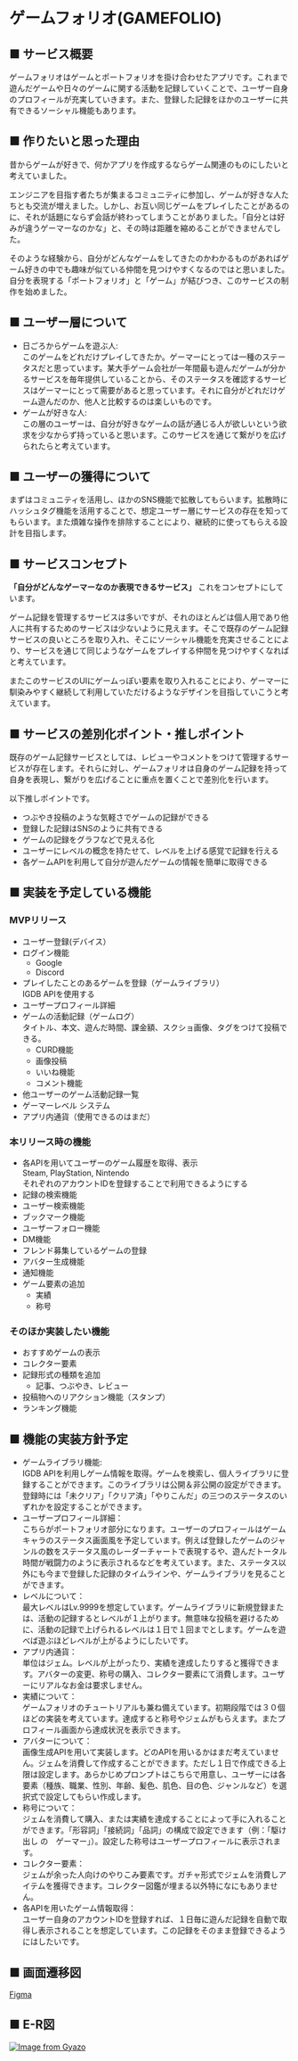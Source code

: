 # ゲームフォリオ(GAMEFOLIO)
## ■ サービス概要
ゲームフォリオはゲームとポートフォリオを掛け合わせたアプリです。これまで遊んだゲームや日々のゲームに関する活動を記録していくことで、ユーザー自身のプロフィールが充実していきます。また、登録した記録をほかのユーザーに共有できるソーシャル機能もあります。
## ■ 作りたいと思った理由
昔からゲームが好きで、何かアプリを作成するならゲーム関連のものにしたいと考えていました。

エンジニアを目指す者たちが集まるコミュニティに参加し、ゲームが好きな人たちとも交流が増えました。しかし、お互い同じゲームをプレイしたことがあるのに、それが話題にならず会話が終わってしまうことがありました。「自分とは好みが違うゲーマーなのかな」と、その時は距離を縮めることができませんでした。

そのような経験から、自分がどんなゲームをしてきたのかわかるものがあればゲーム好きの中でも趣味が似ている仲間を見つけやすくなるのではと思いました。自分を表現する「ポートフォリオ」と「ゲーム」が結びつき、このサービスの制作を始めました。
## ■ ユーザー層について
- 日ごろからゲームを遊ぶ人:<br>このゲームをどれだけプレイしてきたか。ゲーマーにとっては一種のステータスだと思っています。某大手ゲーム会社が一年間最も遊んだゲームが分かるサービスを毎年提供していることから、そのステータスを確認するサービスはゲーマーにとって需要があると思っています。それに自分がどれだけゲーム遊んだのか、他人と比較するのは楽しいものです。
- ゲームが好きな人:<br>この層のユーザーは、自分が好きなゲームの話が通じる人が欲しいという欲求を少なからず持っていると思います。このサービスを通じて繋がりを広げられたらと考えています。
## ■ ユーザーの獲得について
まずはコミュニティを活用し、ほかのSNS機能で拡散してもらいます。拡散時にハッシュタグ機能を活用することで、想定ユーザー層にサービスの存在を知ってもらいます。また煩雑な操作を排除することにより、継続的に使ってもらえる設計を目指します。
## ■ サービスコンセプト
**「自分がどんなゲーマーなのか表現できるサービス」**
これをコンセプトにしています。

ゲーム記録を管理するサービスは多いですが、それのほとんどは個人用であり他人に共有するためのサービスは少ないように見えます。そこで既存のゲーム記録サービスの良いところを取り入れ、そこにソーシャル機能を充実させることにより、サービスを通じて同じようなゲームをプレイする仲間を見つけやすくなればと考えています。

またこのサービスのUIにゲームっぽい要素を取り入れることにより、ゲーマーに馴染みやすく継続して利用していただけるようなデザインを目指していこうと考えています。
## ■ サービスの差別化ポイント・推しポイント
既存のゲーム記録サービスとしては、レビューやコメントをつけて管理するサービスが存在します。それらに対し、ゲームフォリオは自身のゲーム記録を持って自身を表現し、繋がりを広げることに重点を置くことで差別化を行います。

以下推しポイントです。
- つぶやき投稿のような気軽さでゲームの記録ができる
- 登録した記録はSNSのように共有できる
- ゲームの記録をグラフなどで見える化
- ユーザーにレベルの概念を持たせて、レベルを上げる感覚で記録を行える
- 各ゲームAPIを利用して自分が遊んだゲームの情報を簡単に取得できる
## ■ 実装を予定している機能
### MVPリリース
- ユーザー登録(デバイス）
- ログイン機能
  - Google
  - Discord
- プレイしたことのあるゲームを登録（ゲームライブラリ）
  <br>IGDB APIを使用する
- ユーザープロフィール詳細
- ゲームの活動記録（ゲームログ）
<br>タイトル、本文、遊んだ時間、課金額、スクショ画像、タグをつけて投稿できる。
  - CURD機能
  - 画像投稿
  - いいね機能
  - コメント機能
- 他ユーザーのゲーム活動記録一覧
- ゲーマーレベル システム
- アプリ内通貨（使用できるのはまだ）
### 本リリース時の機能
- 各APIを用いてユーザーのゲーム履歴を取得、表示
<br>Steam, PlayStation, Nintendo<br>それぞれのアカウントIDを登録することで利用できるようにする
- 記録の検索機能
- ユーザー検索機能
- ブックマーク機能
- ユーザーフォロー機能
- DM機能
- フレンド募集しているゲームの登録
- アバター生成機能
- 通知機能
- ゲーム要素の追加
  - 実績
  - 称号
### そのほか実装したい機能
- おすすめゲームの表示
- コレクター要素
- 記録形式の種類を追加
  - 記事、つぶやき、レビュー
- 投稿物へのリアクション機能（スタンプ）
- ランキング機能

## ■ 機能の実装方針予定
- ゲームライブラリ機能:
<br>IGDB APIを利用しゲーム情報を取得。ゲームを検索し、個人ライブラリに登録することができます。このライブラリは公開＆非公開の設定ができます。登録時には「未クリア」「クリア済」「やりこんだ」の三つのステータスのいずれかを設定することができます。
- ユーザープロフィール詳細：
<br>こちらがポートフォリオ部分になります。ユーザーのプロフィールはゲームキャラのステータス画面風を予定しています。例えば登録したゲームのジャンルの数をステータス風のレーダーチャートで表現するや、遊んだトータル時間が戦闘力のように表示されるなどを考えています。また、ステータス以外にも今まで登録した記録のタイムラインや、ゲームライブラリを見ることができます。
- レベルについて：
<br>最大レベルはLv.9999を想定しています。ゲームライブラリに新規登録または、活動の記録するとレベルが１上がります。無意味な投稿を避けるために、活動の記録で上げられるレベルは１日で１回までとします。ゲームを遊べば遊ぶほどレベルが上がるようにしたいです。
- アプリ内通貨：
<br>単位はジェム。レベルが上がったり、実績を達成したりすると獲得できます。アバターの変更、称号の購入、コレクター要素にて消費します。ユーザーにリアルなお金は要求しません。
- 実績について：
<br>ゲームフォリオのチュートリアルも兼ね備えています。初期段階では３０個ほどの実装を考えています。達成すると称号やジェムがもらえます。またプロフィール画面から達成状況を表示できます。
- アバターについて：
<br>画像生成APIを用いて実装します。どのAPIを用いるかはまだ考えていません。ジェムを消費して作成することができます。ただし１日で作成できる上限は設定します。あらかじめプロンプトはこちらで用意し、ユーザーには各要素（種族、職業、性別、年齢、髪色、肌色、目の色、ジャンルなど）を選択式で設定してもらい作成します。
- 称号について：
<br>ジェムを消費して購入、または実績を達成することによって手に入れることができます。「形容詞」「接続詞」「品詞」の構成で設定できます（例：「駆け出し の　ゲーマー」）。設定した称号はユーザープロフィールに表示されます。
- コレクター要素：
<br>ジェムが余った人向けのやりこみ要素です。ガチャ形式でジェムを消費しアイテムを獲得できます。コレクター図鑑が埋まる以外特になにもありません。
- 各APIを用いたゲーム情報取得：
<br>ユーザー自身のアカウントIDを登録すれば、１日毎に遊んだ記録を自動で取得し表示されることを想定しています。この記録をそのまま登録できるようにはしたいです。
## ■ 画面遷移図
[Figma](https://www.figma.com/design/c6yptGLsBiAPzElvSWo7IT/%E3%82%B2%E3%83%BC%E3%83%A0%E3%83%95%E3%82%A9%E3%83%AA%E3%82%AA?node-id=0-1&t=5zp40octv6rGFT0H-1)
## ■ E-R図
[![Image from Gyazo](https://i.gyazo.com/c66feead8d65e9252aacdf17223afeb4.png)](https://gyazo.com/c66feead8d65e9252aacdf17223afeb4)
